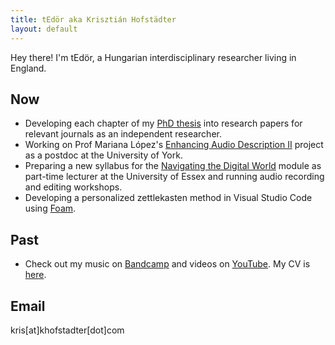 ```yaml
---
title: tEdör aka Krisztián Hofstädter
layout: default
---
```


Hey there! I'm tEdör, a Hungarian interdisciplinary researcher living in England. 

## Now
- Developing each chapter of my [PhD thesis](https://www.researchgate.net/publication/368365376_Developing_Brain-Computer_Music_Interfaces_for_Meditation) into research papers for relevant journals as an independent researcher.
- Working on Prof Mariana López's [Enhancing Audio Description II](https://enhancingaudiodescription.com/) project as a postdoc at the University of York.
- Preparing a new syllabus for the [Navigating the Digital World](https://github.com/khofstadter/CS220AU) module as part-time lecturer at the University of Essex and running audio recording and editing workshops. 
- Developing a personalized zettlekasten method in Visual Studio Code using [Foam](https://foambubble.github.io/foam/).

## Past
- Check out my music on [Bandcamp](https://tedor.bandcamp.com/) and videos on [YouTube](https://www.youtube.com/@krishofstadter/videos). My CV is [here](assets/doc/Hofstadter-cv-2023.pdf).

## Email

kris[at]khofstadter[dot]com

<div id="quote"></div>

<script>
  const quotes = {{ site.data.quotes | jsonify }};
  const quote = quotes[Math.floor(Math.random() * quotes.length)];
  document.getElementById("quote").innerHTML =
    `<blockquote><p>${quote.quote}  ~${quote.author} (${quote.year})</blockquote>`;
</script>

<script>
        function contrast() {
            var element = document.body;
            element.classList.toggle("dark-mode");
        }
    </script>



